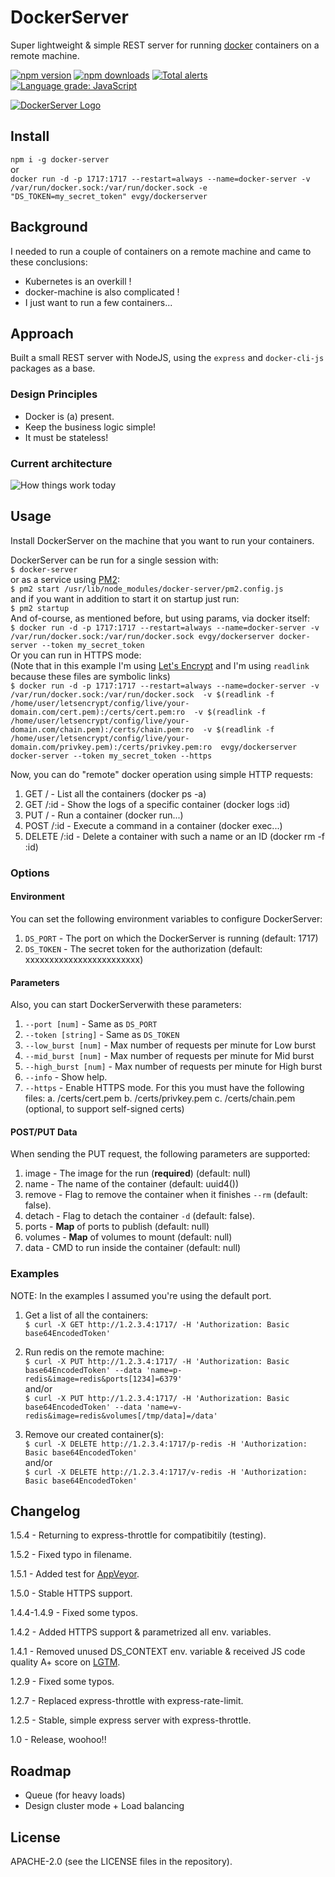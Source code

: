 # DockerServer
Super lightweight & simple REST server for running [docker](https://docker.com/ "docker") containers on a remote machine.

[![npm version](https://badge.fury.io/js/docker-server.svg)](https://badge.fury.io/js/docker-server)
[![npm downloads](https://img.shields.io/npm/dm/docker-server.svg)](https://www.npmjs.com/package/docker-server)
[![Total alerts](https://img.shields.io/lgtm/alerts/g/freaker2k7/dockerserver.svg?logo=lgtm&logoWidth=18)](https://lgtm.com/projects/g/freaker2k7/dockerserver/alerts/)
[![Language grade: JavaScript](https://img.shields.io/lgtm/grade/javascript/g/freaker2k7/dockerserver.svg?logo=lgtm&logoWidth=18)](https://lgtm.com/projects/g/freaker2k7/dockerserver/context:javascript)
<br>

<a href="https://dockerserver.io/" title="DockerServer Logo" target="_blank">
	<img src="https://i.imgur.com/14Cypln.png" alt="DockerServer Logo" title="DockerServer Logo" style="box-shadow: none;">
</a>

## Install
`npm i -g docker-server`<br>
or<br>
`docker run -d -p 1717:1717 --restart=always --name=docker-server -v /var/run/docker.sock:/var/run/docker.sock -e "DS_TOKEN=my_secret_token" evgy/dockerserver`

## Background
I needed to run a couple of containers on a remote machine and came to these conclusions:
* Kubernetes is an overkill !
* docker-machine is also complicated !
* I just want to run a few containers...

## Approach
Built a small REST server with NodeJS, using the `express` and `docker-cli-js` packages as a base.

### Design Principles
* Docker is (a) present.
* Keep the business logic simple!
* It must be stateless!

### Current architecture
<img alt="How things work today" src="https://i.imgur.com/S45VhXe.png" />

## Usage
Install DockerServer on the machine that you want to run your containers.

DockerServer can be run for a single session with:<br>
`$ docker-server`<br>
or as a service using [PM2](https://pm2.keymetrics.io/ "PM2"):<br>
`$ pm2 start /usr/lib/node_modules/docker-server/pm2.config.js`<br>
and if you want in addition to start it on startup just run:<br>
`$ pm2 startup`<br>
And of-course, as mentioned before, but using params, via docker itself:<br>
`$ docker run -d -p 1717:1717 --restart=always --name=docker-server -v /var/run/docker.sock:/var/run/docker.sock evgy/dockerserver docker-server --token my_secret_token`<br>
Or you can run in HTTPS mode:<br>
(Note that in this example I'm using [Let's Encrypt](https://letsencrypt.org/ "Let's Encrypt") and I'm using `readlink` because these files are symbolic links)<br>
`$ docker run -d -p 1717:1717 --restart=always --name=docker-server -v /var/run/docker.sock:/var/run/docker.sock 
-v $(readlink -f /home/user/letsencrypt/config/live/your-domain.com/cert.pem):/certs/cert.pem:ro 
-v $(readlink -f /home/user/letsencrypt/config/live/your-domain.com/chain.pem):/certs/chain.pem:ro 
-v $(readlink -f /home/user/letsencrypt/config/live/your-domain.com/privkey.pem):/certs/privkey.pem:ro 
evgy/dockerserver docker-server --token my_secret_token --https`

Now, you can do "remote" docker operation using simple HTTP requests:

1. GET / - List all the containers (docker ps -a)
2. GET /:id - Show the logs of a specific container (docker logs :id)
3. PUT / - Run a container (docker run...)
4. POST /:id - Execute a command in a container (docker exec...)
5. DELETE /:id - Delete a container with such a name or an ID (docker rm -f :id)

### Options
#### Environment
You can set the following environment variables to configure DockerServer:

1. `DS_PORT` - The port on which the DockerServer is running (default: 1717)
2. `DS_TOKEN` - The secret token for the authorization (default: xxxxxxxxxxxxxxxxxxxxxxxx)

#### Parameters
Also, you can start DockerServerwith these parameters:

1. `--port [num]` - Same as `DS_PORT`
2. `--token [string]` - Same as `DS_TOKEN`
3. `--low_burst [num]` - Max number of requests per minute for Low burst
4. `--mid_burst [num]` - Max number of requests per minute for Mid burst
5. `--high_burst [num]` - Max number of requests per minute for High burst
6. `--info` - Show help.
7. `--https` - Enable HTTPS mode. For this you must have the following files:
	a. /certs/cert.pem
	b. /certs/privkey.pem
	c. /certs/chain.pem (optional, to support self-signed certs)


#### POST/PUT Data
When sending the PUT request, the following parameters are supported:

1. image - The image for the run (**required**) (default: null)
2. name - The name of the container (default: uuid4())
3. remove - Flag to remove the container when it finishes `--rm` (default: false).
4. detach - Flag to detach the container `-d` (default: false).
5. ports - **Map** of ports to publish (default: null)
6. volumes - **Map** of volumes to mount (default: null)
7. data - CMD to run inside the container (default: null)

### Examples
NOTE: In the examples I assumed you're using the default port.

1. Get a list of all the containers:<br>
`$ curl -X GET http://1.2.3.4:1717/ -H 'Authorization: Basic base64EncodedToken'`

2. Run redis on the remote machine:<br>
`$ curl -X PUT http://1.2.3.4:1717/ -H 'Authorization: Basic base64EncodedToken' --data 'name=p-redis&image=redis&ports[1234]=6379'`<br>
and/or<br>
`$ curl -X PUT http://1.2.3.4:1717/ -H 'Authorization: Basic base64EncodedToken' --data 'name=v-redis&image=redis&volumes[/tmp/data]=/data'`

3. Remove our created container(s):<br>
`$ curl -X DELETE http://1.2.3.4:1717/p-redis -H 'Authorization: Basic base64EncodedToken'`<br>
and/or<br>
`$ curl -X DELETE http://1.2.3.4:1717/v-redis -H 'Authorization: Basic base64EncodedToken'`


## Changelog

1.5.4 - Returning to express-throttle for compatibitily (testing).

1.5.2 - Fixed typo in filename.

1.5.1 - Added test for [AppVeyor](https://appveyor.com/ "AppVeyor").

1.5.0 - Stable HTTPS support.

1.4.4-1.4.9 - Fixed some typos.

1.4.2 - Added HTTPS support & parametrized all env. variables.

1.4.1 - Removed unused DS_CONTEXT env. variable & received JS code quality A+ score on [LGTM](https://lgtm.com "LGTM").

1.2.9 - Fixed some typos.

1.2.7 - Replaced express-throttle with express-rate-limit.

1.2.5 - Stable, simple express server with express-throttle.

1.0 - Release, woohoo!!

## Roadmap
* Queue (for heavy loads)
* Design cluster mode + Load balancing

## License
APACHE-2.0 (see the LICENSE files in the repository).
